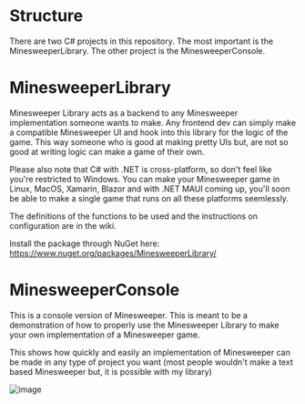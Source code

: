 # Structure
There are two C# projects in this repository. The most important is the MinesweeperLibrary. The other project is the MinesweeperConsole.

# MinesweeperLibrary
Minesweeper Library acts as a backend to any Minesweeper implementation someone wants to make. Any frontend dev can simply make a compatible Minesweeper UI and hook into this library for the logic of the game. This way someone who is good at making pretty UIs but, are not so good at writing logic can make a game of their own. 

Please also note that C# with .NET is cross-platform, so don't feel like you're restricted to Windows. You can make your Minesweeper game in Linux, MacOS, Xamarin, Blazor and with .NET MAUI coming up, you'll soon be able to make a single game that runs on all these platforms seemlessly.

The definitions of the functions to be used and the instructions on configuration are in the wiki.

Install the package through NuGet here:
https://www.nuget.org/packages/MinesweeperLibrary/

# MinesweeperConsole
This is a console version of Minesweeper. This is meant to be a demonstration of how to properly use the Minesweeper Library to make your own implementation of a Minesweeper game.

This shows how quickly and easily an implementation of Minesweeper can be made in any type of project you want (most people wouldn't make a text based Minesweeper but, it is possible with my library)

![image](https://media.discordapp.net/attachments/793633190572064788/903753764849209404/unknown.png?width=402&height=702)
